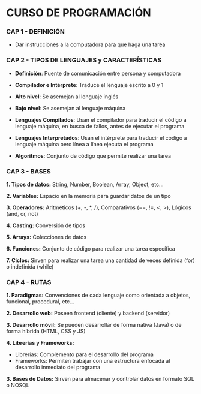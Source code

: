 # CURSO DE PROGRAMACIÓN

### CAP 1 - DEFINICIÓN

- Dar instrucciones a la computadora para que haga una tarea

### CAP 2 - TIPOS DE LENGUAJES y CARACTERÍSTICAS

- **Definición**: Puente de comunicación entre persona y computadora

- **Compilador e Intérprete**: Traduce el lenguaje escrito a 0 y 1

- **Alto nivel**: Se asemejan al lenguaje inglés

- **Bajo nivel**: Se asemejan al lenguaje máquina

- **Lenguajes Compilados**: Usan el compilador para traducir el código a lenguaje máquina, en busca de fallos, antes de ejecutar el programa

- **Lenguajes Interpretados**: Usan el intérprete para traducir el código a lenguaje máquina oero línea a línea ejecuta el programa

- **Algoritmos**: Conjunto de código que permite realizar una tarea

### CAP 3 - BASES

**1. Tipos de datos:**
String, Number, Boolean, Array, Object, etc...

**2. Variables:**
Espacio en la memoria para guardar datos de un tipo

**3. Operadores:**
Aritméticos (+, -, *, /), Comparativos (==, !=, <, >), Lógicos (and, or, not)

**4. Casting:**
Conversión de tipos

**5. Arrays:**
Colecciones de datos

**6. Funciones:**
Conjunto de código para realizar una tarea específica

**7. Ciclos:**
Sirven para realizar una tarea una cantidad de veces definida (for) o indefinida (while)


### CAP 4 - RUTAS

**1. Paradigmas:**
Convenciones de cada lenguaje como orientada a objetos, funcional, procedural, etc...

**2. Desarrollo web:**
Poseen frontend (cliente) y backend (servidor)

**3. Desarrollo móvil:**
Se pueden desarrollar de forma nativa (Java) o de forma híbrida (HTML, CSS y JS)

**4. Librerías y Frameworks:**
- Librerías: Complemento para el desarrollo del programa
- Frameworks: Permiten trabajar con una estructura enfocada al desarrollo inmediato del programa

**3. Bases de Datos:**
Sirven para almacenar y controlar datos en formato SQL o NOSQL